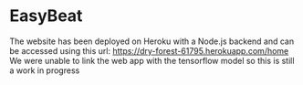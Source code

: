 # EasyBeat
The website has been deployed on Heroku with a Node.js backend and can be accessed using this url: https://dry-forest-61795.herokuapp.com/home
We were unable to link the web app with the tensorflow model so this is still a work in progress
